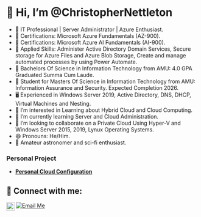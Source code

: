 <h1>👋 Hi, I’m @ChristopherNettleton </h1>

- 🌌 IT Professional | Server Administrator | Azure Enthusiast.
- 📜 Certifications: Microsoft Azure Fundamentals (AZ-900).
- 📜 Certifications: Microsoft Azure AI Fundamentals (AI-900).
- 📜 Applied Skills: Administer Active Directory Domain Services,	Secure storage for Azure Files and Azure Blob Storage, Create and manage automated processes by using Power Automate.
- 📘 Bachelors Of Science in Information Technology from AMU: 4.0 GPA Graduated Summa Cum Laude.
- 📘 Student for Masters Of Science in Information Technology from AMU: Information Assurance and Security. Expected Completion 2026.
- 🖥️ Experienced in Windows Server 2019, Active Directory, DNS, DHCP, Virtual Machines and Nesting. 
- 👀 I’m interested in Learning about Hybrid Cloud and Cloud Computing.
- 🌱 I’m currently learning Server and Cloud Administration.
- 💞️ I’m looking to collaborate on a Private Cloud Using Hyper-V and Windows Server 2015, 2019, Lynux Operating Systems. 
- 😄 Pronouns: He/Him.
- 🚀 Amateur astronomer and sci-fi enthusiast.

<h3>Personal Project</h3>

- <b>[Personal Cloud Configuration](https://github.com/ChristopherNettleton/MSSA-CSCA2)</b>

<h2>🤳 Connect with me:</h2>

[<img align="left" alt="Christopher Nettleton | LinkedIn" width="22px" src="https://cdn.jsdelivr.net/npm/simple-icons@v3/icons/linkedin.svg" />][linkedin]

[linkedin]: https://www.linkedin.com/in/christopher-nettleton/
[![Email Me](https://img.shields.io/badge/Email-Me-blue?style=for-the-badge&logo=gmail)](mailto:Christopher.Nettleton@outlook.com)

<!---
ChristopherNettleton/ChristopherNettleton is a ✨ special ✨ repository because its `README.md` (this file) appears on your GitHub profile.
You can click the Preview link to take a look at your changes.
--->
